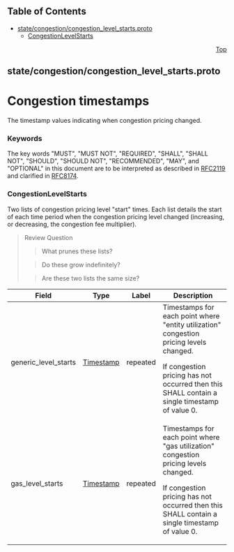 ## Table of Contents

- [state/congestion/congestion_level_starts.proto](#state_congestion_congestion_level_starts-proto)
    - [CongestionLevelStarts](#proto-CongestionLevelStarts)
  



<a name="state_congestion_congestion_level_starts-proto"></a>
<p align="right"><a href="#top">Top</a></p>

## state/congestion/congestion_level_starts.proto
# Congestion timestamps
The timestamp values indicating when congestion pricing changed.


### Keywords
The key words "MUST", "MUST NOT", "REQUIRED", "SHALL", "SHALL NOT",
"SHOULD", "SHOULD NOT", "RECOMMENDED", "MAY", and "OPTIONAL" in this
document are to be interpreted as described in [RFC2119](https://www.ietf.org/rfc/rfc2119)
and clarified in [RFC8174](https://www.ietf.org/rfc/rfc8174).


<a name="proto-CongestionLevelStarts"></a>

### CongestionLevelStarts
Two lists of congestion pricing level "start" times. Each list details the
start of each time period when the congestion pricing level changed
(increasing, or decreasing, the congestion fee multiplier).

> Review Question
>> What prunes these lists?
>
>> Do these grow indefinitely?
>
>> Are these two lists the same size?


| Field | Type | Label | Description |
| ----- | ---- | ----- | ----------- |
| generic_level_starts | [Timestamp](#proto-Timestamp) | repeated | Timestamps for each point where "entity utilization" congestion pricing levels changed. <p> If congestion pricing has not occurred then this SHALL contain a single timestamp of value 0. |
| gas_level_starts | [Timestamp](#proto-Timestamp) | repeated | Timestamps for each point where "gas utilization" congestion pricing levels changed. <p> If congestion pricing has not occurred then this SHALL contain a single timestamp of value 0. |





 <!-- end messages -->

 <!-- end enums -->

 <!-- end HasExtensions -->

 <!-- end services -->



